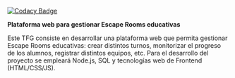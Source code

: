
[![Codacy Badge](https://api.codacy.com/project/badge/Grade/1decc42f99054d1297af7ea10d269d45)](https://app.codacy.com/app/sonsoleslp/TFG?utm_source=github.com&utm_medium=referral&utm_content=mariagvaliente/TFG&utm_campaign=Badge_Grade_Dashboard)

**Plataforma web para gestionar Escape Rooms educativas**

Este TFG consiste en desarrollar una plataforma web que permita gestionar Escape Rooms educativas: crear distintos turnos, monitorizar el progreso de los alumnos, registrar distintos equipos, etc. Para el desarrollo del proyecto se empleará Node.js, SQL y tecnologías web de Frontend (HTML/CSS/JS).